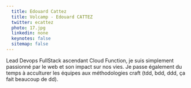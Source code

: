 ```yaml
---
  title: Edouard Cattez
  title: Volcamp - Edouard CATTEZ
  twitter: ecattez
  photo: 17.jpg
  linkedin: none
  keynotes: false
  sitemap: false
---
```

Lead Devops FullStack ascendant Cloud Function, je suis simplement passionné par le web et son impact sur nos vies. Je passe également du temps à acculturer les équipes aux méthodologies craft (tdd, bdd, ddd, ça fait beaucoup de dd).